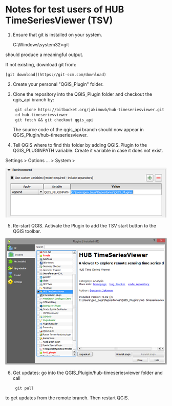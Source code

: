 # Notes for test users of HUB TimeSeriesViewer (TSV)

1. Ensure that git is installed on your system.

    C:\Windows\system32>git


should produce a meaningful output.

If not existing, download git from:

    [git download](https://git-scm.com/download)


2. Create your personal "QGIS_Plugin" folder.

3. Clone the repository into the QGIS_Plugin folder and checkout the qgis_api branch by:

        git clone https://bitbucket.org/jakimowb/hub-timeseriesviewer.git
        cd hub-timeseriesviewer
        git fetch && git checkout qgis_api

   The source code of the qgis_api branch should now appear in QGIS_Plugin/hub-timeseriesviewer.

4. Tell QGIS where to find this folder by adding QGIS_Plugin to the QGIS_PLUGINPATH variable.
Create it variable in case it does not exist.

Settings > Options ... > System >

![Screenshot](img/qgis_pluginpath.png "Screenshot QGIS_PLUGINPATH")

5. Re-start QGIS. Activate the Plugin to add the TSV start button
to the QGIS toolbar.

![Screenshot Plugin Activation](img/qgis_plugin_activation.png "Screenshot Plugin Activation")

6. Get updates: go into the QGIS_Pluigin/hub-timeseriesviewer folder and call

        git pull

to get updates from the remote branch. Then restart QGIS.

